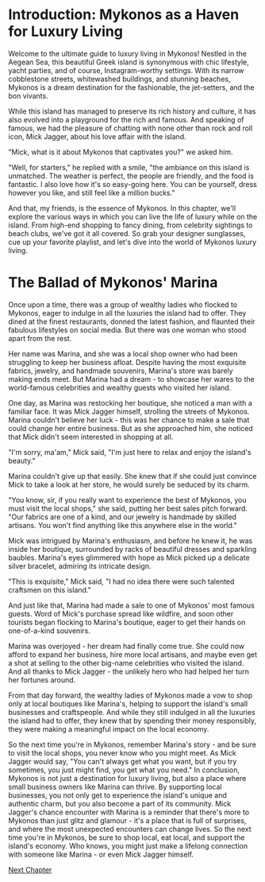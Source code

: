 # Introduction: Mykonos as a Haven for Luxury Living

Welcome to the ultimate guide to luxury living in Mykonos! Nestled in the Aegean Sea, this beautiful Greek island is synonymous with chic lifestyle, yacht parties, and of course, Instagram-worthy settings. With its narrow cobblestone streets, whitewashed buildings, and stunning beaches, Mykonos is a dream destination for the fashionable, the jet-setters, and the bon vivants.

While this island has managed to preserve its rich history and culture, it has also evolved into a playground for the rich and famous. And speaking of famous, we had the pleasure of chatting with none other than rock and roll icon, Mick Jagger, about his love affair with the island.

"Mick, what is it about Mykonos that captivates you?" we asked him.

"Well, for starters," he replied with a smile, "the ambiance on this island is unmatched. The weather is perfect, the people are friendly, and the food is fantastic. I also love how it's so easy-going here. You can be yourself, dress however you like, and still feel like a million bucks."

And that, my friends, is the essence of Mykonos. In this chapter, we'll explore the various ways in which you can live the life of luxury while on the island. From high-end shopping to fancy dining, from celebrity sightings to beach clubs, we've got it all covered. So grab your designer sunglasses, cue up your favorite playlist, and let's dive into the world of Mykonos luxury living.
# The Ballad of Mykonos' Marina

Once upon a time, there was a group of wealthy ladies who flocked to Mykonos, eager to indulge in all the luxuries the island had to offer. They dined at the finest restaurants, donned the latest fashion, and flaunted their fabulous lifestyles on social media. But there was one woman who stood apart from the rest.

Her name was Marina, and she was a local shop owner who had been struggling to keep her business afloat. Despite having the most exquisite fabrics, jewelry, and handmade souvenirs, Marina's store was barely making ends meet. But Marina had a dream - to showcase her wares to the world-famous celebrities and wealthy guests who visited her island.

One day, as Marina was restocking her boutique, she noticed a man with a familiar face. It was Mick Jagger himself, strolling the streets of Mykonos. Marina couldn't believe her luck - this was her chance to make a sale that could change her entire business. But as she approached him, she noticed that Mick didn't seem interested in shopping at all.

"I'm sorry, ma'am," Mick said, "I'm just here to relax and enjoy the island's beauty."

Marina couldn't give up that easily. She knew that if she could just convince Mick to take a look at her store, he would surely be seduced by its charm.

"You know, sir, if you really want to experience the best of Mykonos, you must visit the local shops," she said, putting her best sales pitch forward. "Our fabrics are one of a kind, and our jewelry is handmade by skilled artisans. You won't find anything like this anywhere else in the world."

Mick was intrigued by Marina's enthusiasm, and before he knew it, he was inside her boutique, surrounded by racks of beautiful dresses and sparkling baubles. Marina's eyes glimmered with hope as Mick picked up a delicate silver bracelet, admiring its intricate design.

"This is exquisite," Mick said, "I had no idea there were such talented craftsmen on this island."

And just like that, Marina had made a sale to one of Mykonos' most famous guests. Word of Mick's purchase spread like wildfire, and soon other tourists began flocking to Marina's boutique, eager to get their hands on one-of-a-kind souvenirs.

Marina was overjoyed - her dream had finally come true. She could now afford to expand her business, hire more local artisans, and maybe even get a shot at selling to the other big-name celebrities who visited the island. And all thanks to Mick Jagger - the unlikely hero who had helped her turn her fortunes around.

From that day forward, the wealthy ladies of Mykonos made a vow to shop only at local boutiques like Marina's, helping to support the island's small businesses and craftspeople. And while they still indulged in all the luxuries the island had to offer, they knew that by spending their money responsibly, they were making a meaningful impact on the local economy.

So the next time you're in Mykonos, remember Marina's story - and be sure to visit the local shops, you never know who you might meet. As Mick Jagger would say, "You can't always get what you want, but if you try sometimes, you just might find, you get what you need."
In conclusion, Mykonos is not just a destination for luxury living, but also a place where small business owners like Marina can thrive. By supporting local businesses, you not only get to experience the island's unique and authentic charm, but you also become a part of its community. Mick Jagger's chance encounter with Marina is a reminder that there's more to Mykonos than just glitz and glamour - it's a place that is full of surprises, and where the most unexpected encounters can change lives. So the next time you're in Mykonos, be sure to shop local, eat local, and support the island's economy. Who knows, you might just make a lifelong connection with someone like Marina - or even Mick Jagger himself.


[Next Chapter](02_Chapter02.md)